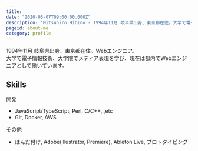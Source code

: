 ```yaml
---
title: 
date: "2020-05-07T09:00:00.000Z"
description: "Mitsuhiro Hibino - 1994年11月 岐阜県出身、東京都在住。大学で電子情報技術、大学院でメディア表現を学び、現在は都内でWebエンジニアとして働いています。"
pageid: about-me
category: profile
---
```



1994年11月 岐阜県出身、東京都在住。Webエンジニア。  
大学で電子情報技術、大学院でメディア表現を学び、現在は都内でWebエンジニアとして働いています。

## Skills

開発

- JavaScript/TypeScript, Perl, C/C++,,,etc
- Git, Docker, AWS

その他

- はんだ付け, Adobe(Illustrator, Premiere), Ableton Live, プロトタイピング